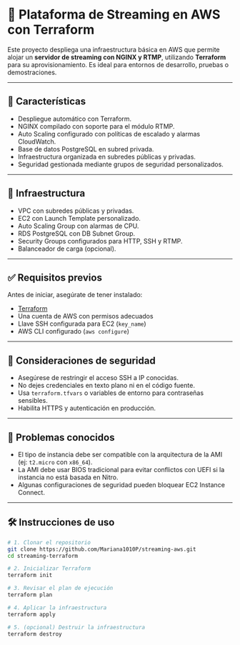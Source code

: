 # 📡 Plataforma de Streaming en AWS con Terraform

Este proyecto despliega una infraestructura básica en AWS que permite alojar un **servidor de streaming con NGINX y RTMP**, utilizando **Terraform** para su aprovisionamiento. Es ideal para entornos de desarrollo, pruebas o demostraciones.

---

## 🚀 Características

- Despliegue automático con Terraform.
- NGINX compilado con soporte para el módulo RTMP.
- Auto Scaling configurado con políticas de escalado y alarmas CloudWatch.
- Base de datos PostgreSQL en subred privada.
- Infraestructura organizada en subredes públicas y privadas.
- Seguridad gestionada mediante grupos de seguridad personalizados.

---

## 🧱 Infraestructura

- VPC con subredes públicas y privadas.
- EC2 con Launch Template personalizado.
- Auto Scaling Group con alarmas de CPU.
- RDS PostgreSQL con DB Subnet Group.
- Security Groups configurados para HTTP, SSH y RTMP.
- Balanceador de carga (opcional).

---

## ✅ Requisitos previos

Antes de iniciar, asegúrate de tener instalado:

- [Terraform](https://www.terraform.io/downloads)
- Una cuenta de AWS con permisos adecuados
- Llave SSH configurada para EC2 (`key_name`)
- AWS CLI configurado (`aws configure`)


---

## 🔐 Consideraciones de seguridad

- Asegúrese de restringir el acceso SSH a IP conocidas.
- No dejes credenciales en texto plano ni en el código fuente.
- Usa `terraform.tfvars` o variables de entorno para contraseñas sensibles.
- Habilita HTTPS y autenticación en producción.

---

## 🐛 Problemas conocidos

- El tipo de instancia debe ser compatible con la arquitectura de la AMI (ej: `t2.micro` con `x86_64`).
- La AMI debe usar BIOS tradicional para evitar conflictos con UEFI si la instancia no está basada en Nitro.
- Algunas configuraciones de seguridad pueden bloquear EC2 Instance Connect.

---

## 🛠️ Instrucciones de uso

```bash
# 1. Clonar el repositorio
git clone https://github.com/Mariana1010P/streaming-aws.git
cd streaming-terraform

# 2. Inicializar Terraform
terraform init

# 3. Revisar el plan de ejecución
terraform plan

# 4. Aplicar la infraestructura
terraform apply

# 5. (opcional) Destruir la infraestructura
terraform destroy


